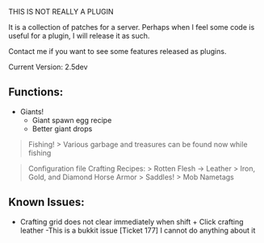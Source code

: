 THIS IS NOT REALLY A PLUGIN

It is a collection of patches for a server.
Perhaps when I feel some code is useful for a plugin, I will release it as such.

Contact me if you want to see some features released as plugins.

Current Version:
2.5dev

Functions:
----------
+ Giants!
	+ Giant spawn egg recipe
	+ Better giant drops

> Fishing!
	> Various garbage and treasures can be found now while fishing

> Configuration file
> Crafting Recipes:
	> Rotten Flesh -> Leather
	> Iron, Gold, and Diamond Horse Armor
	> Saddles!
	> Mob Nametags

Known Issues:
-------------
 - Crafting grid does not clear immediately when shift + Click crafting leather
	-This is a bukkit issue [Ticket 177] I cannot do anything about it
